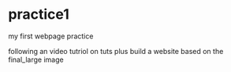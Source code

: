 practice1
=========

my first webpage practice

following an video tutriol on tuts plus
build a website based on the final_large image
